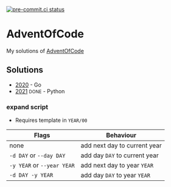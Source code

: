 [![pre-commit.ci status](https://results.pre-commit.ci/badge/github/niyrme/adventOfCode/main.svg)](https://results.pre-commit.ci/latest/github/niyrme/adventOfCode/main)

# AdventOfCode
My solutions of [AdventOfCode]

## Solutions
- [2020](./2020/) - Go
- [2021](./2021/) <small>DONE</small> - Python

### expand script
- Requires template in `YEAR/00`

| Flags | Behaviour |
|----------------------------|-------------------------------|
| none                       | add next day to current year  |
| `-d DAY` or `--day DAY`    | add day `DAY` to current year |
| `-y YEAR` or `--year YEAR` | add next day to year `YEAR`   |
| `-d DAY -y YEAR`           | add day `DAY` to year `YEAR`  |

[AdventOfCode]: https://adventofcode.com/
